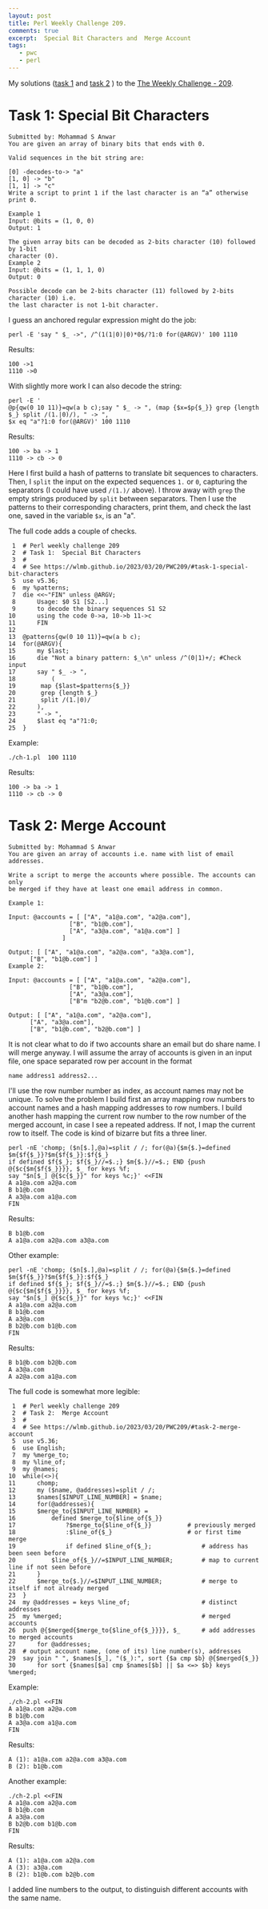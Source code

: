 ```yaml
---
layout: post
title: Perl Weekly Challenge 209.
comments: true
excerpt:  Special Bit Characters and  Merge Account
tags:
   - pwc
   - perl
---
```


My solutions
([task 1](https://github.com/wlmb/perlweeklychallenge-club/blob/master/challenge-209/wlmb/perl/ch-1.pl)
and
[task 2](https://github.com/wlmb/perlweeklychallenge-club/blob/master/challenge-209/wlmb/perl/ch-2.pl)
)
to the  [The Weekly Challenge - 209](https://theweeklychallenge.org/blog/perl-weekly-challenge-209).


# Task 1: Special Bit Characters

    Submitted by: Mohammad S Anwar
    You are given an array of binary bits that ends with 0.

    Valid sequences in the bit string are:

    [0] -decodes-to-> "a"
    [1, 0] -> "b"
    [1, 1] -> "c"
    Write a script to print 1 if the last character is an “a” otherwise print 0.

    Example 1
    Input: @bits = (1, 0, 0)
    Output: 1

    The given array bits can be decoded as 2-bits character (10) followed by 1-bit
    character (0).
    Example 2
    Input: @bits = (1, 1, 1, 0)
    Output: 0

    Possible decode can be 2-bits character (11) followed by 2-bits character (10) i.e.
    the last character is not 1-bit character.

I guess an anchored regular expression might do the job:

    perl -E 'say " $_ ->", /^(1(1|0)|0)*0$/?1:0 for(@ARGV)' 100 1110

Results:

    100 ->1
    1110 ->0

With slightly more work I can also decode the string:

    perl -E '
    @p{qw(0 10 11)}=qw(a b c);say " $_ -> ", (map {$x=$p{$_}} grep {length $_} split /(1.|0)/), " -> ",
    $x eq "a"?1:0 for(@ARGV)' 100 1110

Results:

    100 -> ba -> 1
    1110 -> cb -> 0

Here I first build a hash of patterns to translate bit sequences to
characters. Then, I `split` the input on the expected sequences `1.`
or `0`,
capturing the separators (I could have used `/(1.)/` above).
I throw away with `grep` the empty strings produced by `split` between separators. Then I
use the patterns to their corresponding characters, print them, and check the last
one, saved in the variable `$x`, is an "a".

The full code adds a couple of checks.

     1  # Perl weekly challenge 209
     2  # Task 1:  Special Bit Characters
     3  #
     4  # See https://wlmb.github.io/2023/03/20/PWC209/#task-1-special-bit-characters
     5  use v5.36;
     6  my %patterns;
     7  die <<~"FIN" unless @ARGV;
     8      Usage: $0 S1 [S2...]
     9      to decode the binary sequences S1 S2
    10      using the code 0->a, 10->b 11->c
    11      FIN
    12
    13  @patterns{qw(0 10 11)}=qw(a b c);
    14  for(@ARGV){
    15      my $last;
    16      die "Not a binary pattern: $_\n" unless /^(0|1)+/; #Check input
    17      say " $_ -> ",
    18          (
    19  	 map {$last=$patterns{$_}}
    20  	 grep {length $_}
    21  	 split /(1.|0)/
    22  	),
    23  	" -> ",
    24  	$last eq "a"?1:0;
    25  }

Example:

    ./ch-1.pl  100 1110

Results:

    100 -> ba -> 1
    1110 -> cb -> 0


# Task 2: Merge Account

    Submitted by: Mohammad S Anwar
    You are given an array of accounts i.e. name with list of email addresses.

    Write a script to merge the accounts where possible. The accounts can only
    be merged if they have at least one email address in common.

    Example 1:

    Input: @accounts = [ ["A", "a1@a.com", "a2@a.com"],
                     ["B", "b1@b.com"],
                     ["A", "a3@a.com", "a1@a.com"] ]
                   ]

    Output: [ ["A", "a1@a.com", "a2@a.com", "a3@a.com"],
          ["B", "b1@b.com"] ]
    Example 2:

    Input: @accounts = [ ["A", "a1@a.com", "a2@a.com"],
                     ["B", "b1@b.com"],
                     ["A", "a3@a.com"],
                     ["B"m "b2@b.com", "b1@b.com"] ]

    Output: [ ["A", "a1@a.com", "a2@a.com"],
          ["A", "a3@a.com"],
          ["B", "b1@b.com", "b2@b.com"] ]

It is not clear what to do if two accounts share an email but do share
name. I will merge anyway. I will assume the array of accounts is
given in an input file, one space separated row per account in the
format

    name address1 address2...

I'll use the row number number as index, as account names may not be
unique. To solve the problem I build first an array mapping row
numbers to account names and a hash mapping addresses to row
numbers. I build another hash mapping the current row number to the
row number of the merged account, in case I see a repeated
address. If not, I map the current row to itself. The code is kind of
bizarre but fits a three liner.

    perl -nE 'chomp; ($n[$.],@a)=split / /; for(@a){$m{$.}=defined $m{$f{$_}}?$m{$f{$_}}:$f{$_}
    if defined $f{$_}; $f{$_}//=$.;} $m{$.}//=$.; END {push @{$c{$m{$f{$_}}}}, $_ for keys %f;
    say "$n[$_] @{$c{$_}}" for keys %c;}' <<FIN
    A a1@a.com a2@a.com
    B b1@b.com
    A a3@a.com a1@a.com
    FIN

Results:

    B b1@b.com
    A a1@a.com a2@a.com a3@a.com

Other example:

    perl -nE 'chomp; ($n[$.],@a)=split / /; for(@a){$m{$.}=defined $m{$f{$_}}?$m{$f{$_}}:$f{$_}
    if defined $f{$_}; $f{$_}//=$.;} $m{$.}//=$.; END {push @{$c{$m{$f{$_}}}}, $_ for keys %f;
    say "$n[$_] @{$c{$_}}" for keys %c;}' <<FIN
    A a1@a.com a2@a.com
    B b1@b.com
    A a3@a.com
    B b2@b.com b1@b.com
    FIN

Results:

    B b1@b.com b2@b.com
    A a3@a.com
    A a2@a.com a1@a.com

The full code is somewhat more legible:

     1  # Perl weekly challenge 209
     2  # Task 2:  Merge Account
     3  #
     4  # See https://wlmb.github.io/2023/03/20/PWC209/#task-2-merge-account
     5  use v5.36;
     6  use English;
     7  my %merge_to;
     8  my %line_of;
     9  my @names;
    10  while(<>){
    11      chomp;
    12      my ($name, @addresses)=split / /;
    13      $names[$INPUT_LINE_NUMBER] = $name;
    14      for(@addresses){
    15  	$merge_to{$INPUT_LINE_NUMBER} =
    16  	    defined $merge_to{$line_of{$_}}
    17  	        ?$merge_to{$line_of{$_}}          # previously merged
    18  	        :$line_of{$_}                     # or first time merge
    19              if defined $line_of{$_};              # address has been seen before
    20          $line_of{$_}//=$INPUT_LINE_NUMBER;        # map to current line if not seen before
    21      }
    22      $merge_to{$.}//=$INPUT_LINE_NUMBER;           # merge to itself if not already merged
    23  }
    24  my @addresses = keys %line_of;                    # distinct addresses
    25  my %merged;                                       # merged accounts
    26  push @{$merged{$merge_to{$line_of{$_}}}}, $_      # add addresses to merged accounts
    27      for @addresses;
    28  # output account name, (one of its) line number(s), addresses
    29  say join " ", $names[$_], "($_):", sort {$a cmp $b} @{$merged{$_}}
    30      for sort {$names[$a] cmp $names[$b] || $a <=> $b} keys %merged;

Example:

    ./ch-2.pl <<FIN
    A a1@a.com a2@a.com
    B b1@b.com
    A a3@a.com a1@a.com
    FIN

Results:

    A (1): a1@a.com a2@a.com a3@a.com
    B (2): b1@b.com

Another example:

    ./ch-2.pl <<FIN
    A a1@a.com a2@a.com
    B b1@b.com
    A a3@a.com
    B b2@b.com b1@b.com
    FIN

Results:

    A (1): a1@a.com a2@a.com
    A (3): a3@a.com
    B (2): b1@b.com b2@b.com

I added line numbers to the output, to distinguish different accounts
with the same name.
